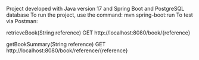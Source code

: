 Project developed with Java version 17 and Spring Boot and PostgreSQL database
To run the project, use the command: mvn spring-boot:run
To test via Postman:

retrieveBook(String reference)
GET http://localhost:8080/book/{reference}

getBookSummary(String reference)
GET http://localhost:8080/book/reference/{reference}
